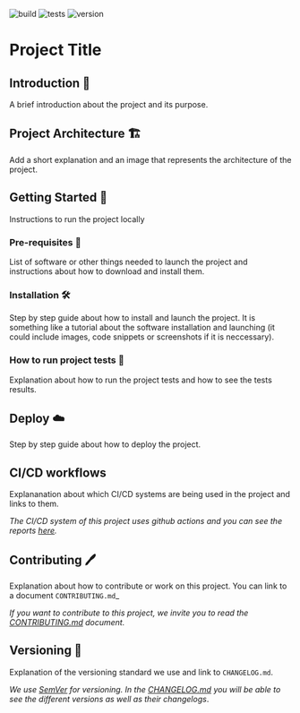 ![build](https://img.shields.io/badge/build-passing-green)
![tests](https://img.shields.io/badge/tests-477%20passed%2C%202%20failed-red)
![version](https://img.shields.io/badge/version-1.0.0-green)

# Project Title

## Introduction 🎉
  A brief introduction about the project and its purpose.
  
## Project Architecture 🏗️
  Add a short explanation and an image that represents the architecture of the project.

## Getting Started 🚀
  Instructions to run the project locally
  
  ### Pre-requisites 📝
  List of software or other things needed to launch the project and instructions about how to download and install them.
  
  ### Installation 🛠
  Step by step guide about how to install and launch the project. It is something like a tutorial about the software installation and launching (it could include images, code snippets or screenshots if it is neccessary).

  ### How to run project tests 🧪
  Explanation about how to run the project tests and how to see the tests results. 
  
 ## Deploy ☁️
 Step by step guide about how to deploy the project.
 
 ## CI/CD workflows
 Explananation about which CI/CD systems are being used in the project and links to them.
 
 _The CI/CD system of this project uses github actions and you can see the reports [here](http://github.com)._
 
 ## Contributing 🖊️
Explanation about how to contribute or work on this project. You can link to a document `CONTRIBUTING.md`_

_If you want to contribute to this project, we invite you to read the [CONTRIBUTING.md](./CONTRIBUTING.md) document._
 
 ## Versioning 🧾
 Explanation of the versioning standard we use and link to `CHANGELOG.md`.
 
 _We use [SemVer](http://semver.org/) for versioning. In the [CHANGELOG.md](./CHANGELOG.md) you will be able to see the different versions as well as their changelogs_.
